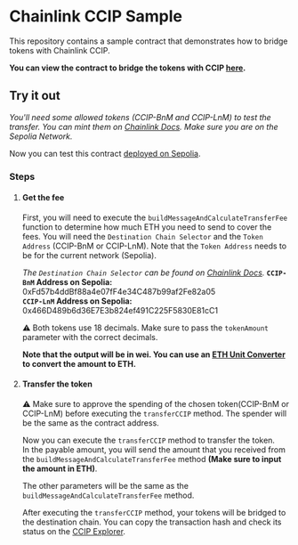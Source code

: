 # Chainlink CCIP Sample

This repository contains a sample contract that demonstrates how to bridge tokens with Chainlink CCIP.

**You can view the contract to bridge the tokens with CCIP [here](contracts/CCIPTransferToken.sol).**

## Try it out

_You'll need some allowed tokens (CCIP-BnM and CCIP-LnM) to test the transfer. You can mint them on [Chainlink Docs](https://docs.chain.link/ccip/test-tokens#mint-tokens-in-the-documentation)._
_Make sure you are on the Sepolia Network._

Now you can test this contract [deployed on Sepolia](https://sepolia.etherscan.io/address/0x22C7aE33CA92af1D166283076614ea1A652a0f76#code).

### Steps

1. #### Get the fee

   First, you will need to execute the `buildMessageAndCalculateTransferFee` function to determine how much ETH you need to send to cover the fees. You will need the `Destination Chain Selector` and the `Token Address` (CCIP-BnM or CCIP-LnM). Note that the `Token Address` needs to be for the current network (Sepolia).

   _The `Destination Chain Selector` can be found on [Chainlink Docs](https://docs.chain.link/ccip/supported-networks/v1_2_0/testnet#avalanche-fuji)._
   **`CCIP-BnM` Address on Sepolia:** 0xFd57b4ddBf88a4e07fF4e34C487b99af2Fe82a05\
   **`CCIP-LnM` Address on Sepolia:** 0x466D489b6d36E7E3b824ef491C225F5830E81cC1

   ⚠️ Both tokens use 18 decimals. Make sure to pass the `tokenAmount` parameter with the correct decimals.

   **Note that the output will be in wei. You can use an [ETH Unit Converter](https://eth-converter.com/) to convert the amount to ETH.**

2. #### Transfer the token

   ⚠️ Make sure to approve the spending of the chosen token(CCIP-BnM or CCIP-LnM) before executing the `transferCCIP` method. The spender will be the same as the contract address.

   Now you can execute the `transferCCIP` method to transfer the token.\
   In the payable amount, you will send the amount that you received from the `buildMessageAndCalculateTransferFee` method **(Make sure to input the amount in ETH)**.

   The other parameters will be the same as the `buildMessageAndCalculateTransferFee` method.

   After executing the `transferCCIP` method, your tokens will be bridged to the destination chain. You can copy the transaction hash and check its status on the [CCIP Explorer](https://ccip.chain.link/).
